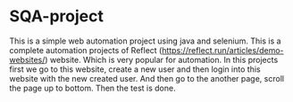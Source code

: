 # SQA-project
This is a simple web automation project using java and selenium. This is a complete automation projects of Reflect (https://reflect.run/articles/demo-websites/) website. Which is very popular for automation.
In this projects first we go to this website, create a new user and then login into this website with the new created user. And then go to the another page, scroll the page up to bottom. Then the test is done.
